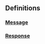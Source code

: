 
<a name="definitions"></a>
## Definitions

<a name="ref-message"></a>
### [Message](definitions/Message.md#message)

<a name="ref-response"></a>
### [Response](definitions/Response.md#response)


